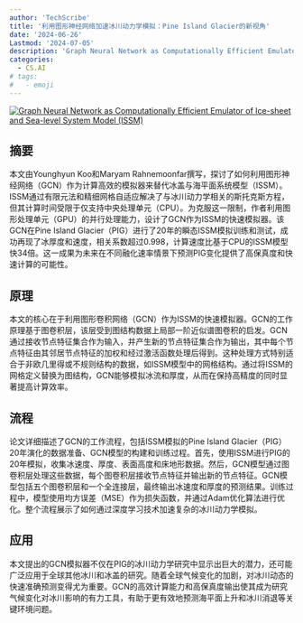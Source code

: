 ```yaml
---
author: 'TechScribe'
title: '利用图形神经网络加速冰川动力学模拟：Pine Island Glacier的新视角'
date: '2024-06-26'
Lastmod: '2024-07-05'
description: 'Graph Neural Network as Computationally Efficient Emulator of Ice-sheet and Sea-level System Model (ISSM)'
categories:
  - CS.AI
# tags:
#   - emoji
---
```


[![Graph Neural Network as Computationally Efficient Emulator of Ice-sheet and Sea-level System Model (ISSM)](https://arxiv-research-1301205113.cos.ap-guangzhou.myqcloud.com/images/2407.01464v1.pdf_0.jpg)](https://arxiv.org/abs/2407.01464v1)

## 摘要

本文由Younghyun Koo和Maryam Rahnemoonfar撰写，探讨了如何利用图形神经网络（GCN）作为计算高效的模拟器来替代冰盖与海平面系统模型（ISSM）。ISSM通过有限元法和精细网格自适应解决了与冰川动力学相关的斯托克斯方程，但其计算时间受限于仅支持中央处理单元（CPU）。为克服这一限制，作者利用图形处理单元（GPU）的并行处理能力，设计了GCN作为ISSM的快速模拟器。该GCN在Pine Island Glacier（PIG）进行了20年的瞬态ISSM模拟训练和测试，成功再现了冰厚度和速度，相关系数超过0.998，计算速度比基于CPU的ISSM模型快34倍。这一成果为未来在不同融化速率情景下预测PIG变化提供了高保真度和快速计算的可能性。<!--more-->

## 原理

本文的核心在于利用图形卷积网络（GCN）作为ISSM的快速模拟器。GCN的工作原理基于图卷积层，该层受到图结构数据上局部一阶近似谱图卷积的启发。GCN通过接收节点特征集合作为输入，并产生新的节点特征集合作为输出，其中每个节点特征由其邻居节点特征的加权和经过激活函数处理后得到。这种处理方式特别适合于非欧几里得或不规则结构的数据，如ISSM模型中的网格结构。通过将ISSM的网格定义替换为图结构，GCN能够模拟冰流和厚度，从而在保持高精度的同时显著提高计算效率。

## 流程

论文详细描述了GCN的工作流程，包括ISSM模拟的Pine Island Glacier（PIG）20年演化的数据准备、GCN模型的构建和训练过程。首先，使用ISSM进行PIG的20年模拟，收集冰速度、厚度、表面高度和床地形数据。然后，GCN模型通过图卷积层处理这些数据，每个图卷积层接收节点特征并输出新的节点特征。GCN模型包括五个图卷积层和一个全连接层，最终输出冰速度和厚度的预测结果。训练过程中，模型使用均方误差（MSE）作为损失函数，并通过Adam优化算法进行优化。整个流程展示了如何通过深度学习技术加速复杂的冰川动力学模拟。

## 应用

本文提出的GCN模拟器不仅在PIG的冰川动力学研究中显示出巨大的潜力，还可能广泛应用于全球其他冰川和冰盖的研究。随着全球气候变化的加剧，对冰川动态的快速准确预测变得尤为重要。GCN的高效计算能力和高保真度输出使其成为研究气候变化对冰川影响的有力工具，有助于更有效地预测海平面上升和冰川消退等关键环境问题。